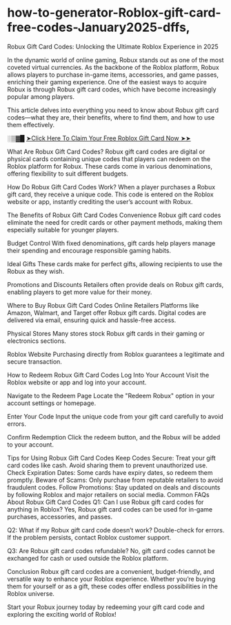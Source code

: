# how-to-generator-Roblox-gift-card-free-codes-January2025-dffs,
Robux Gift Card Codes: Unlocking the Ultimate Roblox Experience in 2025

In the dynamic world of online gaming, Robux stands out as one of the most coveted virtual currencies. As the backbone of the Roblox platform, Robux allows players to purchase in-game items, accessories, and game passes, enriching their gaming experience. One of the easiest ways to acquire Robux is through Robux gift card codes, which have become increasingly popular among players.

This article delves into everything you need to know about Robux gift card codes—what they are, their benefits, where to find them, and how to use them effectively.

░▒▓█ [➤Click Here To Claim Your Free Roblox Gift Card Now ➤➤](https://offertake.xyz/roblox/)


What Are Robux Gift Card Codes?
Robux gift card codes are digital or physical cards containing unique codes that players can redeem on the Roblox platform for Robux. These cards come in various denominations, offering flexibility to suit different budgets.

How Do Robux Gift Card Codes Work?
When a player purchases a Robux gift card, they receive a unique code. This code is entered on the Roblox website or app, instantly crediting the user’s account with Robux.

The Benefits of Robux Gift Card Codes
Convenience
Robux gift card codes eliminate the need for credit cards or other payment methods, making them especially suitable for younger players.

Budget Control
With fixed denominations, gift cards help players manage their spending and encourage responsible gaming habits.

Ideal Gifts
These cards make for perfect gifts, allowing recipients to use the Robux as they wish.

Promotions and Discounts
Retailers often provide deals on Robux gift cards, enabling players to get more value for their money.

Where to Buy Robux Gift Card Codes
Online Retailers
Platforms like Amazon, Walmart, and Target offer Robux gift cards. Digital codes are delivered via email, ensuring quick and hassle-free access.

Physical Stores
Many stores stock Robux gift cards in their gaming or electronics sections.

Roblox Website
Purchasing directly from Roblox guarantees a legitimate and secure transaction.

How to Redeem Robux Gift Card Codes
Log Into Your Account
Visit the Roblox website or app and log into your account.

Navigate to the Redeem Page
Locate the "Redeem Robux" option in your account settings or homepage.

Enter Your Code
Input the unique code from your gift card carefully to avoid errors.

Confirm Redemption
Click the redeem button, and the Robux will be added to your account.

Tips for Using Robux Gift Card Codes
Keep Codes Secure: Treat your gift card codes like cash. Avoid sharing them to prevent unauthorized use.
Check Expiration Dates: Some cards have expiry dates, so redeem them promptly.
Beware of Scams: Only purchase from reputable retailers to avoid fraudulent codes.
Follow Promotions: Stay updated on deals and discounts by following Roblox and major retailers on social media.
Common FAQs About Robux Gift Card Codes
Q1: Can I use Robux gift card codes for anything in Roblox?
Yes, Robux gift card codes can be used for in-game purchases, accessories, and passes.

Q2: What if my Robux gift card code doesn’t work?
Double-check for errors. If the problem persists, contact Roblox customer support.

Q3: Are Robux gift card codes refundable?
No, gift card codes cannot be exchanged for cash or used outside the Roblox platform.

Conclusion
Robux gift card codes are a convenient, budget-friendly, and versatile way to enhance your Roblox experience. Whether you’re buying them for yourself or as a gift, these codes offer endless possibilities in the Roblox universe.

Start your Robux journey today by redeeming your gift card code and exploring the exciting world of Roblox!
